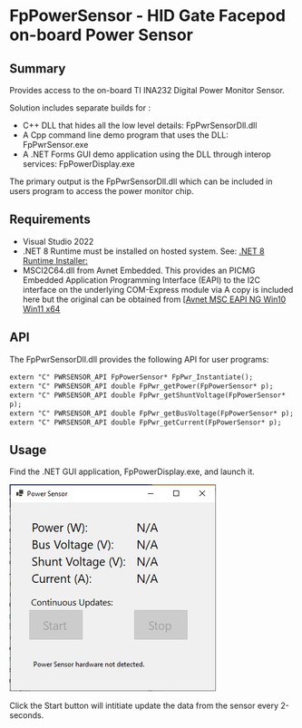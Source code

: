# FpPowerSensor - HID Gate Facepod on-board Power Sensor

## Summary
Provides access to the on-board TI INA232 Digital Power Monitor Sensor.

Solution includes separate builds for :

 * C++ DLL that hides all the low level details: FpPwrSensorDll.dll
 * A Cpp command line demo program that uses the DLL: FpPwrSensor.exe
 * A .NET Forms GUI demo application using the DLL through interop services: FpPowerDisplay.exe
 
The primary output is the FpPwrSensorDll.dll which can be included in users program to access the power monitor chip.

## Requirements
* Visual Studio 2022
* .NET 8 Runtime must be installed on hosted system. See: [.NET 8 Runtime Installer:](https://dotnet.microsoft.com/en-us/download/dotnet/thank-you/runtime-desktop-8.0.2-windows-x64-installer)
* MSCI2C64.dll from Avnet Embedded. This provides an PICMG Embedded Application Programming Interface (EAPI) to the I2C interface on 
	the underlying COM-Express module via A copy is included here but the original can be obtained from [[Avnet MSC EAPI NG Win10 Win11 x64](https://embedded.avnet.com/software-tools/#msc_eapi_ng])


## API

The FpPwrSensorDll.dll provides the following API for user programs:

```
extern "C" PWRSENSOR_API FpPowerSensor* FpPwr_Instantiate();
extern "C" PWRSENSOR_API double FpPwr_getPower(FpPowerSensor* p);
extern "C" PWRSENSOR_API double FpPwr_getShuntVoltage(FpPowerSensor* p);
extern "C" PWRSENSOR_API double FpPwr_getBusVoltage(FpPowerSensor* p);
extern "C" PWRSENSOR_API double FpPwr_getCurrent(FpPowerSensor* p);
```


## Usage

Find the .NET GUI application, FpPowerDisplay.exe, and launch it. 

![screenshot](https://github.com/davidkilp/FpPowerSensor/blob/master/FpPowerDisplay_screenshot.jpg)

Click the Start button will intitiate update the data from the sensor every 2-seconds.

